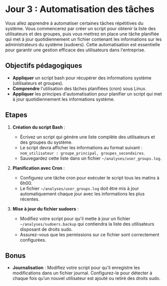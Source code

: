 # Jour 3 : Automatisation des tâches

Vous allez apprendre à automatiser certaines tâches répétitives du système. Vous commencerez par créer un script pour obtenir la liste des utilisateurs et des groupes, puis vous mettrez en place une tâche planifiée qui met à jour quotidiennement un fichier contenant les informations sur les administrateurs du système (sudoers). Cette automatisation est essentielle pour garantir une gestion efficace des utilisateurs dans l'entreprise.

## Objectifs pédagogiques

- **Appliquer** un script bash pour récupérer des informations système (utilisateurs et groupes).
- **Comprendre** l'utilisation des tâches planifiées (cron) sous Linux.
- **Appliquer** les principes d'automatisation pour planifier un script qui met à jour quotidiennement les informations système.

## Etapes

1. **Création du script Bash** :
   - Écrivez un script qui génère une liste complète des utilisateurs et des groupes du système.
   - Le script devra afficher les informations au format suivant : `nom_utilisateur : groupe_principal, groupes_secondaires`.
   - Sauvegardez cette liste dans un fichier `~/analyses/user_groups.log`.

2. **Planification avec Cron** :
   - Configurez une tâche cron pour exécuter le script tous les matins à 6h00.
   - Le fichier `~/analyses/user_groups.log` doit être mis à jour automatiquement chaque jour avec les informations les plus récentes.

3. **Mise à jour du fichier sudoers** :
   - Modifiez votre script pour qu'il mette à jour un fichier `~/analyses/sudoers.backup` qui contiendra la liste des utilisateurs disposant de droits sudo.
   - Assurez-vous que les permissions sur ce fichier sont correctement configurées.

## Bonus

- **Journalisation** : Modifiez votre script pour qu’il enregistre les modifications dans un fichier journal. Configurez-le pour détecter à chaque fois qu’un nouvel utilisateur est ajouté ou retiré des droits sudo.

